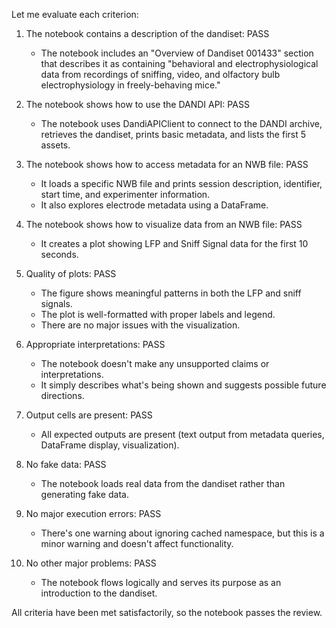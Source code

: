 Let me evaluate each criterion:

1. The notebook contains a description of the dandiset: PASS
   - The notebook includes an "Overview of Dandiset 001433" section that describes it as containing "behavioral and electrophysiological data from recordings of sniffing, video, and olfactory bulb electrophysiology in freely-behaving mice."

2. The notebook shows how to use the DANDI API: PASS
   - The notebook uses DandiAPIClient to connect to the DANDI archive, retrieves the dandiset, prints basic metadata, and lists the first 5 assets.

3. The notebook shows how to access metadata for an NWB file: PASS
   - It loads a specific NWB file and prints session description, identifier, start time, and experimenter information.
   - It also explores electrode metadata using a DataFrame.

4. The notebook shows how to visualize data from an NWB file: PASS
   - It creates a plot showing LFP and Sniff Signal data for the first 10 seconds.

5. Quality of plots: PASS
   - The figure shows meaningful patterns in both the LFP and sniff signals.
   - The plot is well-formatted with proper labels and legend.
   - There are no major issues with the visualization.

6. Appropriate interpretations: PASS
   - The notebook doesn't make any unsupported claims or interpretations.
   - It simply describes what's being shown and suggests possible future directions.

7. Output cells are present: PASS
   - All expected outputs are present (text output from metadata queries, DataFrame display, visualization).

8. No fake data: PASS
   - The notebook loads real data from the dandiset rather than generating fake data.

9. No major execution errors: PASS
   - There's one warning about ignoring cached namespace, but this is a minor warning and doesn't affect functionality.

10. No other major problems: PASS
    - The notebook flows logically and serves its purpose as an introduction to the dandiset.

All criteria have been met satisfactorily, so the notebook passes the review.